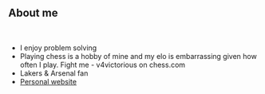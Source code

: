 ## **About me**

<br>

- I enjoy problem solving
- Playing chess is a hobby of mine and my elo is embarrassing given how often I play. Fight me - v4victorious on chess.com
- Lakers & Arsenal fan
- [Personal website](https://www.fort-seven.com)

<br><br>

